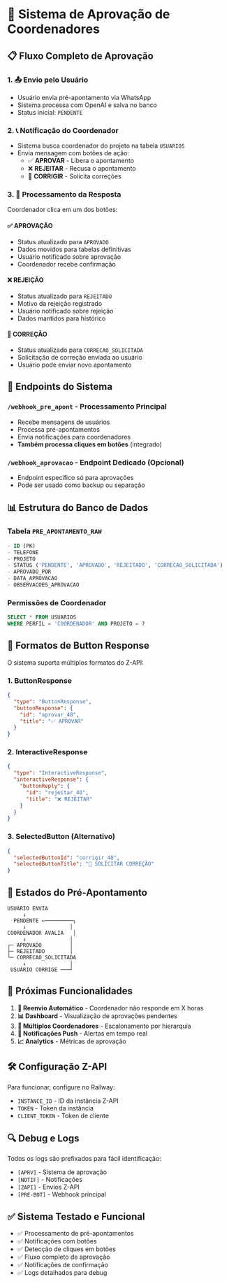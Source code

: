# 🔘 Sistema de Aprovação de Coordenadores

## 📋 Fluxo Completo de Aprovação

### 1. 📤 **Envio pelo Usuário**
- Usuário envia pré-apontamento via WhatsApp
- Sistema processa com OpenAI e salva no banco
- Status inicial: `PENDENTE`

### 2. 📞 **Notificação do Coordenador**
- Sistema busca coordenador do projeto na tabela `USUARIOS`
- Envia mensagem com botões de ação:
  - ✅ **APROVAR** - Libera o apontamento
  - ❌ **REJEITAR** - Recusa o apontamento  
  - 🔧 **CORRIGIR** - Solicita correções

### 3. 🎯 **Processamento da Resposta**
Coordenador clica em um dos botões:

#### ✅ **APROVAÇÃO**
- Status atualizado para `APROVADO`
- Dados movidos para tabelas definitivas
- Usuário notificado sobre aprovação
- Coordenador recebe confirmação

#### ❌ **REJEIÇÃO**
- Status atualizado para `REJEITADO`
- Motivo da rejeição registrado
- Usuário notificado sobre rejeição
- Dados mantidos para histórico

#### 🔧 **CORREÇÃO**
- Status atualizado para `CORRECAO_SOLICITADA`
- Solicitação de correção enviada ao usuário
- Usuário pode enviar novo apontamento

## 🔗 Endpoints do Sistema

### `/webhook_pre_apont` - Processamento Principal
- Recebe mensagens de usuários
- Processa pré-apontamentos
- Envia notificações para coordenadores
- **Também processa cliques em botões** (integrado)

### `/webhook_aprovacao` - Endpoint Dedicado (Opcional)
- Endpoint específico só para aprovações
- Pode ser usado como backup ou separação

## 📊 Estrutura do Banco de Dados

### Tabela `PRE_APONTAMENTO_RAW`
```sql
- ID (PK)
- TELEFONE
- PROJETO  
- STATUS ('PENDENTE', 'APROVADO', 'REJEITADO', 'CORRECAO_SOLICITADA')
- APROVADO_POR
- DATA_APROVACAO
- OBSERVACOES_APROVACAO
```

### Permissões de Coordenador
```sql
SELECT * FROM USUARIOS 
WHERE PERFIL = 'COORDENADOR' AND PROJETO = ?
```

## 🎯 Formatos de Button Response

O sistema suporta múltiplos formatos do Z-API:

### 1. ButtonResponse
```json
{
  "type": "ButtonResponse",
  "buttonResponse": {
    "id": "aprovar_48",
    "title": "✅ APROVAR"
  }
}
```

### 2. InteractiveResponse  
```json
{
  "type": "InteractiveResponse",
  "interactiveResponse": {
    "buttonReply": {
      "id": "rejeitar_48", 
      "title": "❌ REJEITAR"
    }
  }
}
```

### 3. SelectedButton (Alternativo)
```json
{
  "selectedButtonId": "corrigir_48",
  "selectedButtonTitle": "🔧 SOLICITAR CORREÇÃO"
}
```

## 🔄 Estados do Pré-Apontamento

```
USUÁRIO ENVIA
     ↓
  PENDENTE ←─────────┐
     ↓              │
COORDENADOR AVALIA   │
     ↓              │
┌─ APROVADO         │
├─ REJEITADO        │
└─ CORRECAO_SOLICITADA
     ↓              │
 USUÁRIO CORRIGE ───┘
```

## 🚀 Próximas Funcionalidades

1. **🔄 Reenvio Automático** - Coordenador não responde em X horas
2. **📊 Dashboard** - Visualização de aprovações pendentes  
3. **👥 Múltiplos Coordenadores** - Escalonamento por hierarquia
4. **📱 Notificações Push** - Alertas em tempo real
5. **📈 Analytics** - Métricas de aprovação

## 🛠️ Configuração Z-API

Para funcionar, configure no Railway:
- `INSTANCE_ID` - ID da instância Z-API
- `TOKEN` - Token da instância  
- `CLIENT_TOKEN` - Token de cliente

## 🔍 Debug e Logs

Todos os logs são prefixados para fácil identificação:
- `[APRV]` - Sistema de aprovação
- `[NOTIF]` - Notificações
- `[ZAPI]` - Envios Z-API
- `[PRE-BOT]` - Webhook principal

## ✅ Sistema Testado e Funcional

- ✅ Processamento de pré-apontamentos
- ✅ Notificações com botões
- ✅ Detecção de cliques em botões
- ✅ Fluxo completo de aprovação
- ✅ Notificações de confirmação
- ✅ Logs detalhados para debug
